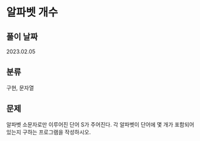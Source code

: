 # 알파벳 개수

## 풀이 날짜
2023.02.05

## 분류
구현, 문자열

## 문제
알파벳 소문자로만 이루어진 단어 S가 주어진다. 각 알파벳이 단어에 몇 개가 포함되어 있는지 구하는 프로그램을 작성하시오.
